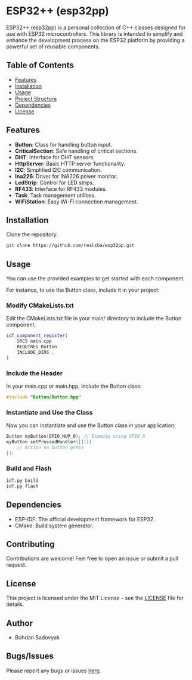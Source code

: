 # ESP32++ (esp32pp)

ESP32++ (esp32pp) is a personal collection of C++ classes designed for use with ESP32 microcontrollers. This library is intended to simplify and enhance the development process on the ESP32 platform by providing a powerful set of reusable components.

## Table of Contents
- [Features](#features)
- [Installation](#installation)
- [Usage](#usage)
- [Project Structure](#project-structure)
- [Dependencies](#dependencies)
- [License](#license)

## Features

- **Button**: Class for handling button input.
- **CriticalSection**: Safe handling of critical sections.
- **DHT**: Interface for DHT sensors.
- **HttpServer**: Basic HTTP server functionality.
- **I2C**: Simplified I2C communication.
- **Ina226**: Driver for INA226 power monitor.
- **LedStrip**: Control for LED strips.
- **RF433**: Interface for RF433 modules.
- **Task**: Task management utilities.
- **WiFiStation**: Easy Wi-Fi connection management.

## Installation

Clone the repository:

```bash
git clone https://github.com/realsba/esp32pp.git
```

## Usage

You can use the provided examples to get started with each component. 

For instance, to use the Button class, include it in your project:

### Modify CMakeLists.txt
Edit the CMakeLists.txt file in your main/ directory to include the Button component:
```cmake
idf_component_register(
    SRCS main.cpp
    REQUIRES Button
    INCLUDE_DIRS .
)
```

### Include the Header

In your main.cpp or main.hpp, include the Button class:
```c++
#include "Button/Button.hpp"
```

### Instantiate and Use the Class
Now you can instantiate and use the Button class in your application:
```c++
Button myButton(GPIO_NUM_0); // Example using GPIO 0
myButton.setPressedHandler([](){
    // Action on button press
});
```

### Build and Flash
```bash
idf.py build
idf.py flash
```

## Dependencies

- ESP-IDF: The official development framework for ESP32.
- CMake: Build system generator.

## Contributing
Contributions are welcome! Feel free to open an issue or submit a pull request.

## License
This project is licensed under the MIT License - see the [LICENSE](https://github.com/realsba/esp32pp/blob/main/LICENSE) file for details.

## Author
- Bohdan Sadovyak

## Bugs/Issues
Please report any bugs or issues [here](https://github.com/realsba/esp32pp/issues).